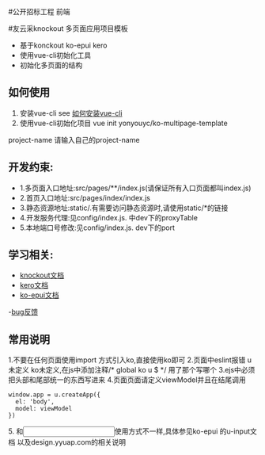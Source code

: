 #公开招标工程 前端


#友云采knockout 多页面应用项目模板
- 基于konckout ko-epui kero
- 使用vue-cli初始化工具
- 初始化多页面的结构

## 如何使用

1. 安装vue-cli
see [如何安装vue-cli](https://github.com/vuejs/vue-cli)
2. 使用vue-cli初始化项目
vue init yonyouyc/ko-multipage-template <project-name>

project-name 请输入自己的project-name

## 开发约束:
- 1.多页面入口地址:src/pages/**/index.js(请保证所有入口页面都叫index.js)
- 2.首页入口地址:src/pages/index/index.js
- 3.静态资源地址:static/.有需要访问静态资源时,请使用static/*的链接
- 4.开发服务代理:见config/index.js. 中dev下的proxyTable
- 5.本地端口号修改:见config/index.js. dev下的port

## 学习相关:
- [knockout文档](http://knockoutjs.com/)
- [kero文档](http://tinper.org/dist/kero/docs/overview.html)
- [ko-epui文档](https://github.com/songhlc/ko-epui)

-[bug反馈](https://github.com/yonyouyc/ko-multipage-template/issues)


## 常用说明

1.不要在任何页面使用import 方式引入ko,直接使用ko即可
2.页面中eslint报错 u未定义 ko未定义,在js中添加注释/* global ko u $ */ 用了那个写哪个
3.ejs中必须把头部和尾部统一的东西写进来
4.页面页面请定义viewModel并且在结尾调用
```
window.app = u.createApp({
  el: 'body',
  model: viewModel
})
```
5.<u-input> 和<input>使用方式不一样,具体参见ko-epui 的u-input文档 以及design.yyuap.com的相关说明
